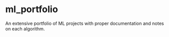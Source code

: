 # ml_portfolio
An extensive portfolio of ML projects with proper documentation and notes on each algorithm.
